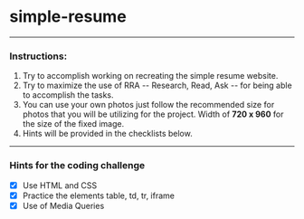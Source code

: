 # simple-resume

---
### Instructions:
  1. Try to accomplish working on recreating the simple resume website.
  2. Try to maximize the use of RRA -- Research, Read, Ask -- for being able to accomplish the tasks.
  3. You can use your own photos just follow the recommended size for photos that you will be utilizing for the project. Width of **720 x 960** for the size of the fixed image.
  4. Hints will be provided in the checklists below.
---


### Hints for the coding challenge
- [x] Use HTML and CSS
- [x] Practice the elements table, td, tr, iframe
- [x] Use of Media Queries
